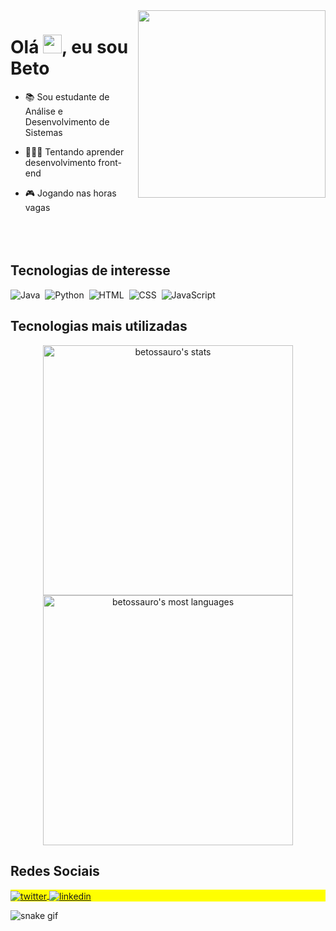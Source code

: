 <img align="right" height="300" src="https://media.giphy.com/media/W4CJ8xy0noyja0fgdo/giphy.gif" />
<h1 align="left">Olá <img src="https://raw.githubusercontent.com/kaueMarques/kaueMarques/master/hi.gif" height="30px">, eu sou Beto</h1>

- 📚 Sou estudante de Análise e Desenvolvimento de Sistemas

- 👨🏻‍💻 Tentando aprender desenvolvimento front-end

- 🎮 Jogando nas horas vagas
<br><br><br><br>
<h2>Tecnologias de interesse</h2>

![Java](https://img.shields.io/badge/-Java-9572fc?style=flat&logo=java&logoColor=white)&nbsp;
![Python](https://img.shields.io/badge/Python-9572fc?style=flat&logo=python&logoColor=white)&nbsp;
![HTML](https://img.shields.io/badge/-HTML-9572fc?style=flat&logo=HTML5)&nbsp;
![CSS](https://img.shields.io/badge/-CSS-9572fc?style=flat&logo=CSS3&logoColor=1572B6)&nbsp;
![JavaScript](https://img.shields.io/badge/-JavaScript-9572fc?style=flat&logo=javascript)&nbsp;

<h2>Tecnologias mais utilizadas</h2>
<p align="center">
<img width="400em" src="https://github-readme-stats.vercel.app/api?username=betossauro&show_icons=true&theme=midnight-purple" alt="betossauro's stats"/>
<img width="400em" src="https://github-readme-stats.vercel.app/api/top-langs/?username=betossauro&layout=compact&theme=midnight-purple" alt="betossauro's most languages"/>
</p>

<h2>Redes Sociais</h2>


<p align="left" style="background:yellow">
<a href="https://twitter.com/betossauro" target="_blank">
  <img align="center" src="https://img.shields.io/badge/-betossauro-9572fc?style=flat&logo=twitter&logoColor=white" alt="twitter"/>  
</a>
<a href="https://linkedin.com/in/luis-alberto-weber" target="_blank">
  <img align="center" src="https://img.shields.io/badge/-betossauro-9572fc?style=flat&logo=linkedin" alt="linkedin"/>
</a>
</p>

![snake gif](https://github.com/betossauro/betossauro/blob/output/github-contribution-grid-snake.svg)
